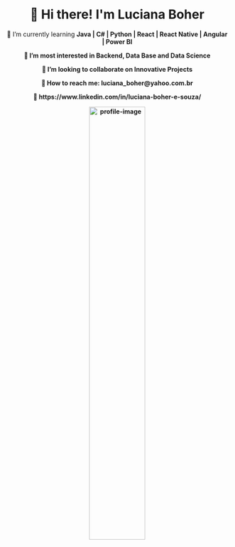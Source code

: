 <h1 align="center">👋 Hi there! I'm Luciana Boher</h1>

<div align="center">
  <p> 🌱 I’m currently learning <b>Java | C# | Python | React | React Native | Angular | Power BI<b> </p>
  <p> 👀 I’m most interested in <b>Backend, Data Base and Data Science<b> </p>
  <p> 👯 I’m looking to collaborate on <b>Innovative Projects<b> </p>
  <p> 📧 How to reach me: luciana_boher@yahoo.com.br </p>
  <p> 🔗 https://www.linkedin.com/in/luciana-boher-e-souza/ </p>
</div>
      
<p align="center">
  <img width=50% src="https://user-images.githubusercontent.com/57160228/124355823-8e86e480-dbe9-11eb-8ef4-f9898d23ceb3.png" alt="profile-image"/>
</p>

